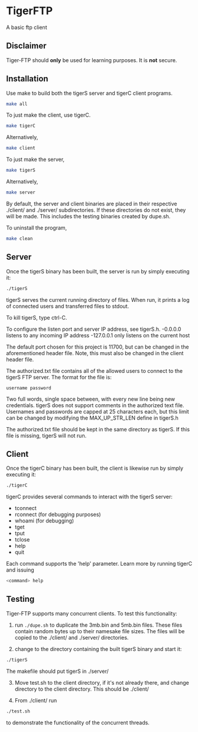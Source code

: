 # TigerFTP 
A basic ftp client

## Disclaimer
Tiger-FTP should **only** be used for learning purposes. It is **not** secure. 

## Installation

Use make to build both the tigerS server and tigerC client programs.

```bash
make all
```

To just make the client, use tigerC.

```bash
make tigerC
```

Alternatively,

```bash
make client
```

To just make the server, 

```bash
make tigerS
````

Alternatively,

```bash
make server
````

By default, the server and client binaries are placed in their
respective ./client/ and ./server/ subdirectories. If these
directories do not exist, they will be made. This includes the
testing binaries created by dupe.sh.

To uninstall the program,

```bash
make clean
```

## Server
Once the tigerS binary has been built, the server is run by simply
executing it: 

```bash
./tigerS
```

tigerS serves the current running directory of files. When run, it 
prints a log of connected users and transferred files to stdout.

To kill tigerS, type ctrl-C.

To configure the listen port and server IP address, see tigerS.h. 
-0.0.0.0    listens to any incoming IP address
-127.0.0.1  only listens on the current host 

The default port chosen for this project is 11700, but can be
changed in the aforementioned header file. Note, this must also be 
changed in the client header file. 

The authorized.txt file contains all of the allowed users to connect
to the tigerS FTP server. The format for the file is:

```
username password
```

Two full words, single space between, with every new line being new 
credentials. tigerS does not support comments in the authorized text 
file. Usernames and passwords are capped at 25 characters each, but
this limit can be changed by modifying the MAX_UP_STR_LEN define in
tigerS.h

The authorized.txt file should be kept in the same directory as
tigerS. If this file is missing, tigerS will not run. 

## Client
Once the tigerC binary has been built, the client is likewise run
by simply executing it:

```bash
./tigerC
```

tigerC provides several commands to interact with the tigerS server:
*  tconnect 
*  rconnect (for debugging purposes)
*  whoami (for debugging)
*  tget
*  tput
*  tclose
*  help
*  quit 

Each command supports the 'help' parameter. Learn more by running 
tigerC and issuing 

```bash
<command> help
```

## Testing
Tiger-FTP supports many concurrent clients. To test this functionality:

1. run `./dupe.sh` to duplicate the 3mb.bin and 5mb.bin files. These files contain
random bytes up to their namesake file sizes. The files will be copied to the
./client/ and ./server/ directories.

2. change to the directory containing the built tigerS binary and start it:
    
```bash
./tigerS
```

The makefile should put tigerS in ./server/

3. Move test.sh to the client directory, if it's not already there, and change
directory to the client directory. This should be ./client/

4. From ./client/ run 

```bash
./test.sh
```

to demonstrate the functionality of the concurrent threads.
